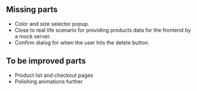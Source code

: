 ## Missing parts

- Color and size selector popup.
- Close to real life scenario for providing products data for the frontend by a mock server.
- Confirm dialog for when the user hits the delete button.

## To be improved parts

- Product list and checkout pages
- Polishing animations further
